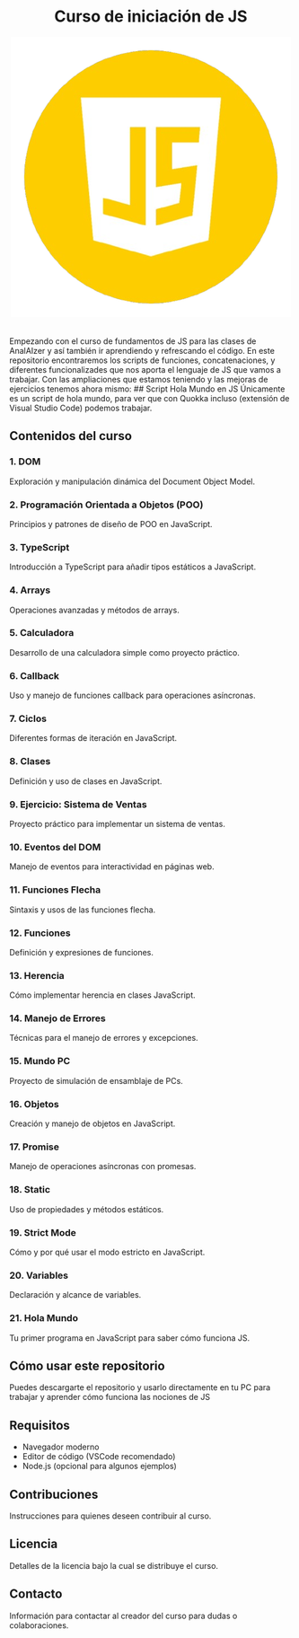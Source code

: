 <h1 align="center">Curso de iniciación de JS</h1>
<div align="center">
 
![JavaScript](https://github.com/pichu2707/curso-js/blob/master/js-javascript-round-logo-icon-png-7017516947717339mnyf7eumy-removebg-preview.png)
</div>

<br>
Empezando con el curso de fundamentos de JS para las clases de AnalAIzer y así también ir aprendiendo y refrescando el código.
En este repositorio encontraremos los scripts de funciones, concatenaciones, y diferentes funcionalizades que nos aporta el lenguaje de JS que vamos a trabajar.
Con las ampliaciones que estamos teniendo y las mejoras de ejercicios tenemos ahora mismo:
## Script Hola Mundo en JS
Únicamente es un script de hola mundo, para ver que con Quokka incluso (extensión de Visual Studio Code) podemos trabajar.

## Contenidos del curso

### 1. DOM
Exploración y manipulación dinámica del Document Object Model.

### 2. Programación Orientada a Objetos (POO)
Principios y patrones de diseño de POO en JavaScript.

### 3. TypeScript
Introducción a TypeScript para añadir tipos estáticos a JavaScript.

### 4. Arrays
Operaciones avanzadas y métodos de arrays.

### 5. Calculadora
Desarrollo de una calculadora simple como proyecto práctico.

### 6. Callback
Uso y manejo de funciones callback para operaciones asíncronas.

### 7. Ciclos
Diferentes formas de iteración en JavaScript.

### 8. Clases
Definición y uso de clases en JavaScript.

### 9. Ejercicio: Sistema de Ventas
Proyecto práctico para implementar un sistema de ventas.

### 10. Eventos del DOM
Manejo de eventos para interactividad en páginas web.

### 11. Funciones Flecha
Sintaxis y usos de las funciones flecha.

### 12. Funciones
Definición y expresiones de funciones.

### 13. Herencia
Cómo implementar herencia en clases JavaScript.

### 14. Manejo de Errores
Técnicas para el manejo de errores y excepciones.

### 15. Mundo PC
Proyecto de simulación de ensamblaje de PCs.

### 16. Objetos
Creación y manejo de objetos en JavaScript.

### 17. Promise
Manejo de operaciones asíncronas con promesas.

### 18. Static
Uso de propiedades y métodos estáticos.

### 19. Strict Mode
Cómo y por qué usar el modo estricto en JavaScript.

### 20. Variables
Declaración y alcance de variables.

### 21. Hola Mundo
Tu primer programa en JavaScript para saber cómo funciona JS.

## Cómo usar este repositorio
Puedes descargarte el repositorio y usarlo directamente en tu PC para trabajar y aprender cómo funciona las nociones de JS

## Requisitos
- Navegador moderno
- Editor de código (VSCode recomendado)
- Node.js (opcional para algunos ejemplos)

## Contribuciones
Instrucciones para quienes deseen contribuir al curso.

## Licencia
Detalles de la licencia bajo la cual se distribuye el curso.

## Contacto
Información para contactar al creador del curso para dudas o colaboraciones.
